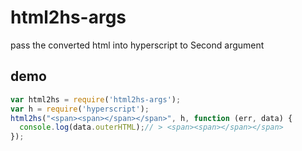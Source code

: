 # html2hs-args

pass the converted html into hyperscript to Second argument

## demo

``` js
var html2hs = require('html2hs-args');
var h = require('hyperscript');
html2hs("<span><span></span></span>", h, function (err, data) {
  console.log(data.outerHTML);// > <span><span></span></span>
});
```